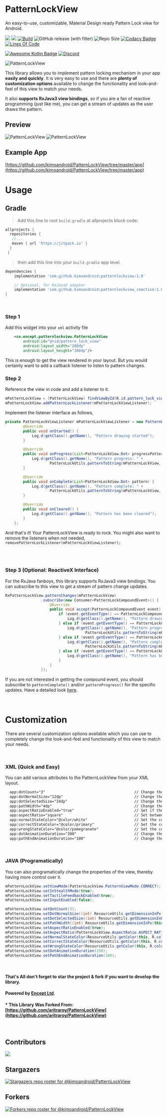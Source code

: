 # PatternLockView
An easy-to-use, customizable, Material Design ready Pattern Lock view for Android.

[![](https://jitpack.io/v/kimoandroid/PatternLockView.svg)](https://jitpack.io/#kimoandroid/PatternLockView)
[![](https://jitci.com/gh/kimoandroid/PatternLockView/svg)](https://jitci.com/gh/kimoandroid/PatternLockView)
[![Build](https://github.com/kimoandroid/PatternLockView/actions/workflows/android.yml/badge.svg)](https://github.com/kimoandroid/PatternLockView/actions/workflows/android.yml)
![GitHub release (with filter)](https://img.shields.io/github/v/release/kimoandroid/PatternLockView)
![Repo Size](https://img.shields.io/github/repo-size/kimoandroid/PatternLockView)
[![Codacy Badge](https://app.codacy.com/project/badge/Grade/839fd92cb64e410a977f0b4835a535f3)](https://app.codacy.com/gh/kimoandroid/PatternLockView/dashboard?utm_source=gh&utm_medium=referral&utm_content=&utm_campaign=Badge_grade)
[![Lines Of Code](https://tokei.rs/b1/github/kimoandroid/PatternLockView?category=code)](https://github.com/kimoandroid/PatternLockView)

[![Awesome Kotlin Badge](https://kotlin.link/awesome-kotlin.svg)](https://github.com/KotlinBy/awesome-kotlin)
[![Discord](https://img.shields.io/discord/954020097381502976.svg?label=&logo=discord&logoColor=ffffff&color=7389D8&labelColor=6A7EC2)](https://discord.gg/ptz6VByDbv)

![PatternLockView](https://github.com/kimoandroid/PatternLockView/assets/69405523/248b0c5e-6c50-4530-b250-f060095ffe44)


This library allows you to implement pattern locking mechanism in your app **easily and quickly**. It is very easy to use and there are **plenty of customization options** available to change the functionality and look-and-feel of this view to match your needs.

It also **supports RxJava3 view bindings**, so if you are a fan of reactive programming (just like me), you can get a stream of updates as the user draws the pattern.

## Preview
![PatternLockView](https://github.com/kimoandroid/PatternLockView/assets/69405523/1b004c21-be05-481b-80c5-eb4a61939f1f)
![PatternLockView](https://github.com/kimoandroid/PatternLockView/assets/69405523/1748da32-a654-4544-a85c-dffe09c53792)


## Example App
[https://github.com/kimoandroid/PatternLockView/tree/master/app](https://github.com/kimoandroid/PatternLockView/tree/master/app)


# Usage

## Gradle
> Add this line to root `build.gradle` at allprojects block code:
```gradle
allprojects {
  repositories {
   //...
   maven { url 'https://jitpack.io' }
  }
 }
 ```

> then add this line into your `build.gradle` app level.
```gradle
dependencies {
    implementation 'com.github.kimoandroid:patternlockview:1.0'

    // Optional, for RxJava3 adapter
    implementation 'com.github.kimoandroid:patternlockview_reactive:1.0'
}
```

<br>

### Step 1
Add this widget into your `xml` activity file
```xml
    <co.encept.patternlockview.PatternLockView
        android:id="@+id/pattern_lock_view"
        android:layout_width="280dp"
        android:layout_height="280dp"/>
```

This is enough to get the view rendered in your layout. But you would certainly want to add a callback listener to listen to pattern changes.

### Step 2

Reference the view in code and add a listener to it.

```java
mPatternLockView = (PatternLockView) findViewById(R.id.pattern_lock_view);
mPatternLockView.addPatternLockListener(mPatternLockViewListener);
```

Implement the listener interface as follows,

```java
private PatternLockViewListener mPatternLockViewListener = new PatternLockViewListener() {
        @Override
        public void onStarted() {
            Log.d(getClass().getName(), "Pattern drawing started");
        }

        @Override
        public void onProgress(List<PatternLockView.Dot> progressPattern) {
            Log.d(getClass().getName(), "Pattern progress: " +
                    PatternLockUtils.patternToString(mPatternLockView, progressPattern));
        }

        @Override
        public void onComplete(List<PatternLockView.Dot> pattern) {
            Log.d(getClass().getName(), "Pattern complete: " +
                    PatternLockUtils.patternToString(mPatternLockView, pattern));
        }

        @Override
        public void onCleared() {
            Log.d(getClass().getName(), "Pattern has been cleared");
        }
    };
```

And that's it! Your PatternLockView is ready to rock. You might also want to remove the listeners when not needed,         `removePatternLockListener(mPatternLockViewListener);`

<br><br>

### Step 3 (Optional: ReactiveX Interface)

For the RxJava fanboys, this library supports RxJava3 view bindings. You can subscribe to this view to get a stream of pattern change updates.

```java
RxPatternLockView.patternChanges(mPatternLockView)
                .subscribe(new Consumer<PatternLockCompoundEvent>() {
                    @Override
                    public void accept(PatternLockCompoundEvent event) throws Exception {
                        if (event.getEventType() == PatternLockCompoundEvent.EventType.PATTERN_STARTED) {
                            Log.d(getClass().getName(), "Pattern drawing started");
                        } else if (event.getEventType() == PatternLockCompoundEvent.EventType.PATTERN_PROGRESS) {
                            Log.d(getClass().getName(), "Pattern progress: " +
                                    PatternLockUtils.patternToString(mPatternLockView, event.getPattern()));
                        } else if (event.getEventType() == PatternLockCompoundEvent.EventType.PATTERN_COMPLETE) {
                            Log.d(getClass().getName(), "Pattern complete: " +
                                    PatternLockUtils.patternToString(mPatternLockView, event.getPattern()));
                        } else if (event.getEventType() == PatternLockCompoundEvent.EventType.PATTERN_CLEARED) {
                            Log.d(getClass().getName(), "Pattern has been cleared");
                        }
                    }
                });
```

If you are not interested in getting the compound event, you should subscribe to `patternComplete()` and/or `patternProgress()` for the specific updates. Have a detailed look [here](https://github.com/kimoandroid/PatternLockView/blob/master/patternlockview_reactive/src/main/java/co/encept/rxpatternlockview/RxPatternLockView.java).

<br>

# Customization
There are several customization options available which you can use to completely change the look-and-feel and functionality of this view to match your needs.

<br>

### XML (Quick and Easy)
You can add various attributes to the PatternLockView from your XML layout.

```xml
  app:dotCount="3"                                        // Change the no.of dots in a row (or column)
  app:dotNormalSize="12dp"                                // Change the size of the dots in normal state
  app:dotSelectedSize="24dp"                              // Change the size of the dots in selected state
  app:pathWidth="4dp"                                     // Change the width of the path
  app:aspectRatioEnabled="true"                           // Set if the view should respect custom aspect ratio
  app:aspectRatio="square"                                // Set between "square", "width_bias", "height_bias"
  app:normalStateColor="@color/white"                     // Set the color of the pattern view in normal state
  app:correctStateColor="@color/primary"                  // Set the color of the pattern view in correct state
  app:wrongStateColor="@color/pomegranate"                // Set the color of the pattern view in error state     
  app:dotAnimationDuration="200"                          // Change the duration of the animating dots
  app:pathEndAnimationDuration="100"                      // Change the duration of the path end animaiton
```

<br>

### JAVA (Programatically)
You can also programatically change the properties of the view, thereby having more control over it.

```java
mPatternLockView.setViewMode(PatternLockView.PatternViewMode.CORRECT);       // Set the current viee more 
mPatternLockView.setInStealthMode(true);                                     // Set the pattern in stealth mode (pattern drawing is hidden)
mPatternLockView.setTactileFeedbackEnabled(true);                            // Enables vibration feedback when the pattern is drawn
mPatternLockView.setInputEnabled(false);                                     // Disables any input from the pattern lock view completely

mPatternLockView.setDotCount(3);
mPatternLockView.setDotNormalSize((int) ResourceUtils.getDimensionInPx(this, R.dimen.pattern_lock_dot_size));
mPatternLockView.setDotSelectedSize((int) ResourceUtils.getDimensionInPx(this, R.dimen.pattern_lock_dot_selected_size));
mPatternLockView.setPathWidth((int) ResourceUtils.getDimensionInPx(this, R.dimen.pattern_lock_path_width));
mPatternLockView.setAspectRatioEnabled(true);
mPatternLockView.setAspectRatio(PatternLockView.AspectRatio.ASPECT_RATIO_HEIGHT_BIAS); 
mPatternLockView.setNormalStateColor(ResourceUtils.getColor(this, R.color.white));
mPatternLockView.setCorrectStateColor(ResourceUtils.getColor(this, R.color.primary));
mPatternLockView.setWrongStateColor(ResourceUtils.getColor(this, R.color.pomegranate));
mPatternLockView.setDotAnimationDuration(150);
mPatternLockView.setPathEndAnimationDuration(100);

```

<br>

#### That's All don't forget to star the project & fork if you want to develop the library.

#### Powered by [Encept Ltd](https://encept.co).

#### * This Library Was Forked From: [https://github.com/aritraroy/PatternLockView](https://github.com/aritraroy/PatternLockView)

<br>

## Contributors
<a href="https://github.com/kimoandroid/PatternLockView/graphs/contributors">
  <img src="https://contrib.rocks/image?repo=kimoandroid/PatternLockView" />
</a>
<br>

## Stargazers
[![Stargazers repo roster for @kimoandroid/PatternLockView](https://reporoster.com/stars/kimoandroid/PatternLockView)](https://github.com/kimoandroid/PatternLockView/stargazers)


## Forkers
[![Forkers repo roster for @kimoandroid/PatternLockView](https://reporoster.com/forks/kimoandroid/PatternLockView)](https://github.com/kimoandroid/PatternLockView/network/members)
